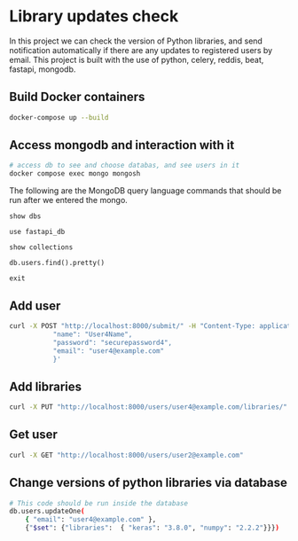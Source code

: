# Library updates check
In this project we can check the version of Python libraries, and send notification automatically if there are any updates to registered users by email.
This project is built with the use of python, celery, reddis, beat, fastapi, mongodb.

## Build Docker containers
```bash
docker-compose up --build
```

## Access mongodb and interaction with it
```bash
# access db to see and choose databas, and see users in it
docker compose exec mongo mongosh 
```
The following are the MongoDB query language commands that should be run after we entered the mongo.
```
show dbs
```
```
use fastapi_db
```
```
show collections
```
```
db.users.find().pretty()
```
```
exit
```

## Add user
```bash
curl -X POST "http://localhost:8000/submit/" -H "Content-Type: application/json" -d '{
           "name": "User4Name",
           "password": "securepassword4",
           "email": "user4@example.com"
           }'
```

## Add libraries
```bash
curl -X PUT "http://localhost:8000/users/user4@example.com/libraries/" -H "Content-Type: application/json" -d '{"libraries": ["keras", "numpy"]}'
```

## Get user
```bash
curl -X GET "http://localhost:8000/users/user2@example.com" 
```

## Change versions of python libraries via database
```bash
# This code should be run inside the database
db.users.updateOne(
    { "email": "user4@example.com" },  
    {"$set": {"libraries":  { "keras": "3.8.0", "numpy": "2.2.2"}}}) 
```

